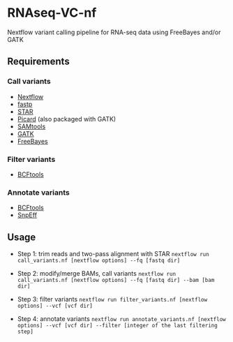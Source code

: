 # RNAseq-VC-nf
Nextflow variant calling pipeline for RNA-seq data using FreeBayes and/or GATK

## Requirements

### Call variants
- [Nextflow](https://www.nextflow.io/)
- [fastp](https://github.com/OpenGene/fastp)
- [STAR](https://github.com/alexdobin/STAR)
- [Picard](https://broadinstitute.github.io/picard/) (also packaged with GATK)
- [SAMtools](http://www.htslib.org/)
- [GATK](https://gatk.broadinstitute.org/hc/en-us)
- [FreeBayes](https://github.com/ekg/freebayes)

### Filter variants
- [BCFtools](http://www.htslib.org/doc/bcftools.html)

### Annotate variants
- [BCFtools](http://www.htslib.org/doc/bcftools.html)
- [SnpEff](http://snpeff.sourceforge.net/)

## Usage
- Step 1: trim reads and two-pass alignment with STAR
    `nextflow run call_variants.nf [nextflow options] --fq [fastq dir]`

- Step 2: modify/merge BAMs, call variants
    `nextflow run call_variants.nf [nextflow options] --fq [fastq dir] --bam [bam dir]`

- Step 3: filter variants
    `nextflow run filter_variants.nf [nextflow options] --vcf [vcf dir]`

- Step 4: annotate variants
    `nextflow run annotate_variants.nf [nextflow options] --vcf [vcf dir] --filter [integer of the last filtering step]`
